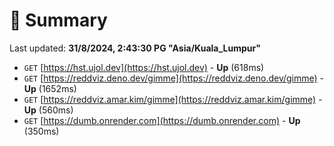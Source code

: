 # 📖 Summary
Last updated: **31/8/2024, 2:43:30 PG "Asia/Kuala_Lumpur"**

- `GET` [https://hst.ujol.dev](https://hst.ujol.dev) - **Up** (618ms)
- `GET` [https://reddviz.deno.dev/gimme](https://reddviz.deno.dev/gimme) - **Up** (1652ms)
- `GET` [https://reddviz.amar.kim/gimme](https://reddviz.amar.kim/gimme) - **Up** (560ms)
- `GET` [https://dumb.onrender.com](https://dumb.onrender.com) - **Up** (350ms)
